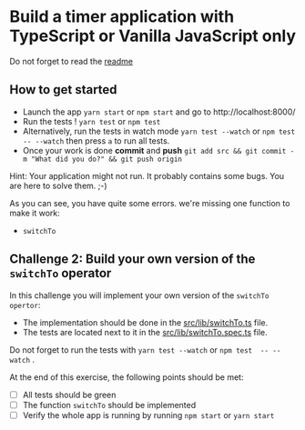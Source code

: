 # Build a timer application with TypeScript or Vanilla JavaScript only

Do not forget to read the [readme](../README.md) 

## How to get started

- Launch the app `yarn start` or `npm start` and go to http://localhost:8000/
- Run the tests ! `yarn test` or `npm test`
- Alternatively, run the tests in watch mode `yarn test --watch` or `npm test  -- --watch` then press `a` to run all tests.
- Once your work is done **commit** and **push** `git add src && git commit -m "What did you do?" && git push origin`

Hint: Your application might not run. It probably contains some bugs. You are here to solve them. ;-)

As you can see, you have quite some errors. we're missing one function to make it work: 
- `switchTo`

## Challenge 2: Build your own version of the `switchTo` operator

In this challenge you will implement your own version of the `switchTo opertor`:
- The implementation should be done in the [src/lib/switchTo.ts](../src/lib/switchTo.ts) file.
- The tests are located next to it in the [src/lib/switchTo.spec.ts](../src/lib/switchTo.spec.ts) file. 

Do not forget to run the tests with `yarn test --watch` or `npm test  -- --watch` . 

At the end of this exercise, the following points should be met:
- [ ] All tests should be green
- [ ] The function `switchTo` should be implemented
- [ ] Verify the whole app is running by running `npm start` or `yarn start`